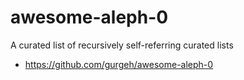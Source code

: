 # awesome-aleph-0
A curated list of recursively self-referring curated lists

- https://github.com/gurgeh/awesome-aleph-0
